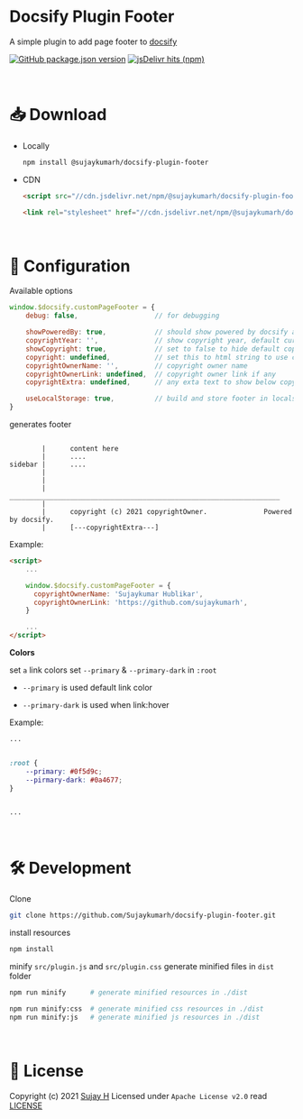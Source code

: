 # Docsify Plugin Footer

A simple plugin to add page footer to [docsify](https://github.com/docsifyjs/docsify/)

<!--[![GitHub Workflow Status](https://img.shields.io/github/workflow/status/sujaykumarh/docsify-plugin-footer/Build%20&%20Publish%20package)](https://github.com/Sujaykumarh/docsify-plugin-footer/actions)-->
[![GitHub package.json version](https://img.shields.io/github/package-json/v/sujaykumarh/docsify-plugin-footer)](https://www.npmjs.com/package/@sujaykumarh/docsify-plugin-footer)
[![jsDelivr hits (npm)](https://img.shields.io/jsdelivr/npm/hm/@sujaykumarh/docsify-plugin-footer)](https://www.jsdelivr.com/package/npm/@sujaykumarh/docsify-plugin-footer)

<br>

# 📥 Download

- Locally

    ```bash
    npm install @sujaykumarh/docsify-plugin-footer
    ```
- CDN

    ```html
    <script src="//cdn.jsdelivr.net/npm/@sujaykumarh/docsify-plugin-footer@1.x/dist/plugin.min.js"></script>

   <link rel="stylesheet" href="//cdn.jsdelivr.net/npm/@sujaykumarh/docsify-plugin-footer@1.x/dist/plugin.min.css">
    ```

<br>

# 🧰 Configuration

Available options

```js
window.$docsify.customPageFooter = {
    debug: false,                   // for debugging

    showPoweredBy: true,            // should show powered by docsify at right
    copyrightYear: '',              // show copyright year, default current year.
    showCopyright: true,            // set to false to hide default copyright
    copyright: undefined,           // set this to html string to use custom copyrihgt section
    copyrightOwnerName: '',         // copyright owner name
    copyrightOwnerLink: undefined,  // copyright owner link if any
    copyrightExtra: undefined,      // any exta text to show below copyright owner section

    useLocalStorage: true,          // build and store footer in localstorage for quick access
}
```

generates footer

```

        |      content here
        |      ....
sidebar |      ....
        |
        |
        |      ___________________________________________________________________
        |
        |      copyright (c) 2021 copyrightOwner.              Powered by docsify.
        |      [---copyrightExtra---]

```

Example:

```html
<script>
    ...

    window.$docsify.customPageFooter = {
      copyrightOwnerName: 'Sujaykumar Hublikar',
      copyrightOwnerLink: 'https://github.com/sujaykumarh',
    }

    ...
</script>
```

**Colors**

set `a` link colors set `--primary` & `--primary-dark` in `:root`

* `--primary` is used default link color

* `--primary-dark` is used when link:hover

Example:

```css
...


:root {
    --primary: #0f5d9c;
    --pirmary-dark: #0a4677;
}


...
```

<br>

# 🛠️ Development

Clone

```bash
git clone https://github.com/Sujaykumarh/docsify-plugin-footer.git
```

install resources

```bash
npm install
```

minify `src/plugin.js` and `src/plugin.css` generate minified files in `dist` folder

```bash
npm run minify      # generate minified resources in ./dist

npm run minify:css  # generate minified css resources in ./dist
npm run minify:js   # generate minified js resources in ./dist
```

<br>

# 📄 License

Copyright (c) 2021  [Sujay H](https://github.com/sujaykumarh) Licensed under `Apache License v2.0` read [LICENSE](./LICENSE)
